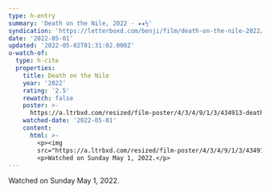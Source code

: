 ```yaml
---
type: h-entry
summary: 'Death on the Nile, 2022 - ★★½'
syndication: 'https://letterboxd.com/benji/film/death-on-the-nile-2022/'
date: '2022-05-01'
updated: '2022-05-02T01:31:02.000Z'
u-watch-of:
  type: h-cite
  properties:
    title: Death on the Nile
    year: '2022'
    rating: '2.5'
    rewatch: false
    poster: >-
      https://a.ltrbxd.com/resized/film-poster/4/3/4/9/1/3/434913-death-on-the-nile-0-600-0-900-crop.jpg?v=b202451f0b
    watched-date: '2022-05-01'
    content:
      html: >-
        <p><img
        src="https://a.ltrbxd.com/resized/film-poster/4/3/4/9/1/3/434913-death-on-the-nile-0-600-0-900-crop.jpg?v=b202451f0b"/></p>
        <p>Watched on Sunday May 1, 2022.</p>
---
```

Watched on Sunday May 1, 2022.
